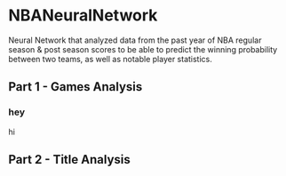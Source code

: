 # NBANeuralNetwork
Neural Network that analyzed data from the past year of NBA regular season &amp; post season scores to be able to predict the winning probability between two teams, as well as notable player statistics.

## Part 1 - Games Analysis

### hey
hi


## Part 2 - Title Analysis


